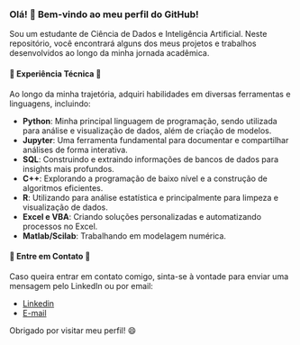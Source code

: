 ### Olá! 👋 Bem-vindo ao meu perfil do GitHub!

Sou um estudante de Ciência de Dados e Inteligência Artificial. Neste repositório, você encontrará alguns dos meus projetos e trabalhos desenvolvidos ao longo da minha jornada acadêmica.

#### 🌟 Experiência Técnica 🌟

Ao longo da minha trajetória, adquiri habilidades em diversas ferramentas e linguagens, incluindo:

- **Python**: Minha principal linguagem de programação, sendo utilizada para análise e visualização de dados, além de criação de modelos.
- **Jupyter**: Uma ferramenta fundamental para documentar e compartilhar análises de forma interativa.
- **SQL**: Construindo e extraindo informações de bancos de dados para insights mais profundos.
- **C++**: Explorando a programação de baixo nível e a construção de algoritmos eficientes.
- **R**: Utilizando para análise estatística e principalmente para limpeza e visualização de dados.
- **Excel e VBA**: Criando soluções personalizadas e automatizando processos no Excel.
- **Matlab/Scilab**: Trabalhando em modelagem numérica.


#### 🔗 Entre em Contato 🔗

Caso queira entrar em contato comigo, sinta-se à vontade para enviar uma mensagem pelo LinkedIn ou por email:
- [Linkedin](linkedin.com/in/lavínia-silva-dias-66821b283)
- [E-mail](Lavinia.sdias@outlook.com)
 
Obrigado por visitar meu perfil! 😄

<!--
**LaviniaSD/LaviniaSD** is a ✨ _special_ ✨ repository because its `README.md` (this file) appears on your GitHub profile.

Here are some ideas to get you started:

- 🔭 I’m currently working on ...
- 🌱 I’m currently learning ...
- 👯 I’m looking to collaborate on ...
- 🤔 I’m looking for help with ...
- 💬 Ask me about ...
- 📫 How to reach me: ...
- 😄 Pronouns: ...
- ⚡ Fun fact: ...
-->
